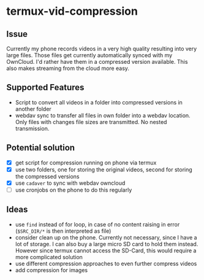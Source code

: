 # termux-vid-compression

## Issue
Currently my phone records videos in a very high quality resulting into very large files. Those files get currently automatically synced with my OwnCloud. 
I'd rather have them in a compressed version available. This also makes streaming from the cloud more easy.

## Supported Features
* Script to convert all videos in a folder into compressed versions in another folder
* webdav sync to transfer all files in own folder into a webdav location.
  Only files with changes file sizes are transmitted. 
  No nested transmission.

## Potential solution
- [x] get script for compression running on phone via termux
- [x] use two folders, one for storing the original videos, second for storing the compressed versions
- [x] use `cadaver` to sync with webdav owncloud
- [ ] use cronjobs on the phone to do this regularly

## Ideas 
* use `find` instead of for loop, in case of no content raising in error (`$SRC_DIR/*` is then interpreted as file)
* consider clean up on the phone. Currently not necessary, since I have a lot of storage. I can also buy a large micro SD card to hold them instead. However since termux cannot access the SD-Card, this would require a more complicated solution
* use different compression approaches to even further compress videos
* add compression for images

